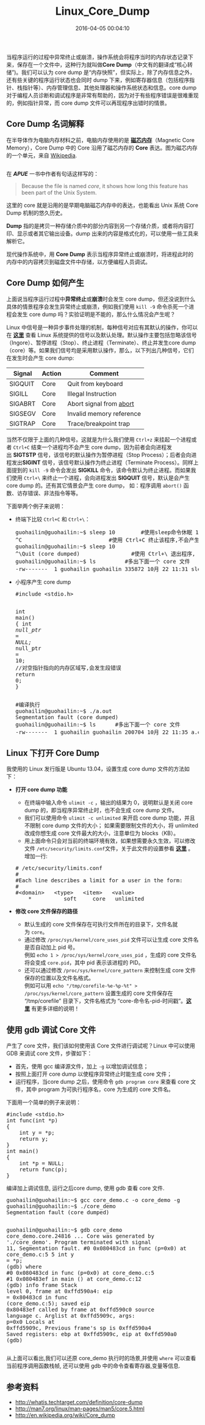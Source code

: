﻿---
layout: post
title: Linux_Core_Dump
date: 2016-04-05 00:04:10
tags: gdb
category: gdb
comments: true
---


<p>当程序运行的过程中异常终止或崩溃，操作系统会将程序当时的内存状态记录下来，保存在一个文件中，这种行为就叫做<strong>Core Dump</strong>（中文有的翻译成&ldquo;核心转储&rdquo;)。我们可以认为 core dump 是&ldquo;内存快照&rdquo;，但实际上，除了内存信息之外，还有些关键的程序运行状态也会同时 dump 下来，例如寄存器信息（包括程序指针、栈指针等）、内存管理信息、其他处理器和操作系统状态和信息。core dump 对于编程人员诊断和调试程序是非常有帮助的，因为对于有些程序错误是很难重现的，例如指针异常，而 core dump 文件可以再现程序出错时的情景。</p>
<h2>Core Dump 名词解释</h2>
<p>在半导体作为电脑内存材料之前，电脑内存使用的是&nbsp;<a href="http://en.wikipedia.org/wiki/Core_memory"><strong>磁芯内存</strong></a>（Magnetic Core Memory），Core Dump 中的 Core 沿用了磁芯内存的&nbsp;<strong>Core</strong>&nbsp;表达。图为磁芯内存的一个单元，来自&nbsp;<a href="http://en.wikipedia.org/wiki/Main_Page">Wikipedia</a>.</p>
<p><a href="https://github-camo.global.ssl.fastly.net/ae6f7881a591553390396805e918c314e2b00ff1/687474703a2f2f75706c6f61642e77696b696d656469612e6f72672f77696b6970656469612f636f6d6d6f6e732f7468756d622f642f64612f4b4c5f436f72654d656d6f72792e6a70672f36303070782d4b4c5f436f72654d656d6f72792e6a7067" target="_blank"><img src="https://github-camo.global.ssl.fastly.net/ae6f7881a591553390396805e918c314e2b00ff1/687474703a2f2f75706c6f61642e77696b696d656469612e6f72672f77696b6970656469612f636f6d6d6f6e732f7468756d622f642f64612f4b4c5f436f72654d656d6f72792e6a70672f36303070782d4b4c5f436f72654d656d6f72792e6a7067" alt="" /></a></p>
<p>在&nbsp;<strong><em>APUE</em></strong>&nbsp;一书中作者有句话这样写的：</p>
<blockquote>
<p>Because the file is named&nbsp;<em>core</em>, it shows how long this feature has been part of the Unix System.</p>
</blockquote>
<p>这里的 core 就是沿用的是早期电脑磁芯内存中的表达，也能看出 Unix 系统 Core Dump 机制的悠久历史。</p>
<p><strong>Dump</strong>&nbsp;指的是拷贝一种存储介质中的部分内容到另一个存储介质，或者将内容打印、显示或者其它输出设备。dump 出来的内容是格式化的，可以使用一些工具来解析它。</p>
<p>现代操作系统中，用&nbsp;<strong>Core Dump</strong>&nbsp;表示当程序异常终止或崩溃时，将进程此时的内存中的内容拷贝到磁盘文件中存储，以方便编程人员调试。</p>
<h2>Core Dump 如何产生</h2>
<p>上面说当程序运行过程中<strong>异常终止</strong>或<strong>崩溃</strong>时会发生 core dump，但还没说到什么具体的情景程序会发生异常终止或崩溃，例如我们使用&nbsp;<code>kill -9</code>&nbsp;命令杀死一个进程会发生 core dump 吗？实验证明是不能的，那么什么情况会产生呢？</p>
<p>Linux 中信号是一种异步事件处理的机制，每种信号对应有其默认的操作，你可以在&nbsp;<strong><a href="http://man7.org/linux/man-pages/man7/signal.7.html">这里</a></strong>&nbsp;查看 Linux 系统提供的信号以及默认处理。默认操作主要包括忽略该信号（Ingore）、暂停进程（Stop）、终止进程（Terminate）、终止并发生core dump（core）等。如果我们信号均是采用默认操作，那么，以下列出几种信号，它们在发生时会产生 core dump:</p>
<table>
<thead>
<tr><th>Signal</th><th>Action</th><th>Comment</th></tr>
</thead>
<tbody>
<tr>
<td>SIGQUIT</td>
<td>Core</td>
<td>Quit from keyboard</td>
</tr>
<tr>
<td>SIGILL</td>
<td>Core</td>
<td>Illegal Instruction</td>
</tr>
<tr>
<td>SIGABRT</td>
<td>Core</td>
<td>Abort signal from&nbsp;<a href="http://man7.org/linux/man-pages/man3/abort.3.html">abort</a></td>
</tr>
<tr>
<td>SIGSEGV</td>
<td>Core</td>
<td>Invalid memory reference</td>
</tr>
<tr>
<td>SIGTRAP</td>
<td>Core</td>
<td>Trace/breakpoint trap</td>
</tr>
</tbody>
</table>
<p>当然不仅限于上面的几种信号。这就是为什么我们使用&nbsp;<code>Ctrl+z</code>&nbsp;来挂起一个进程或者&nbsp;<code>Ctrl+C</code>&nbsp;结束一个进程均不会产生 core dump，因为前者会向进程发出&nbsp;<strong>SIGTSTP</strong>&nbsp;信号，该信号的默认操作为暂停进程（Stop Process）；后者会向进程发出<strong>SIGINT</strong>&nbsp;信号，该信号默认操作为终止进程（Terminate Process）。同样上面提到的&nbsp;<code>kill -9</code>&nbsp;命令会发出&nbsp;<strong>SIGKILL</strong>&nbsp;命令，该命令默认为终止进程。而如果我们使用&nbsp;<code>Ctrl+\</code>&nbsp;来终止一个进程，会向进程发出&nbsp;<strong>SIGQUIT</strong>&nbsp;信号，默认是会产生 core dump 的。还有其它情景会产生 core dump， 如：程序调用&nbsp;<code>abort()</code>&nbsp;函数、访存错误、非法指令等等。</p>
<p>下面举两个例子来说明：</p>
<ul>
<li>
<p>终端下比较&nbsp;<code>Ctrl+C</code>&nbsp;和&nbsp;<code>Ctrl+\</code>：</p>
<div class="highlight highlight-bash">
<pre>guohailin@guohailin:~<span class="nv">$ </span>sleep 10        <span class="c">#使用sleep命令休眠 10 s</span>
^C                           <span class="c">#使用 Ctrl+C 终止该程序,不会产生 core dump</span>
guohailin@guohailin:~<span class="nv">$ </span>sleep 10
^<span class="se">\Q</span>uit <span class="o">(</span>core dumped<span class="o">)</span>                <span class="c">#使用 Ctrl+\ 退出程序, 会产生 core dump</span>
guohailin@guohailin:~<span class="nv">$ </span>ls         <span class="c">#多出下面一个 core 文件</span>
-rw------- &nbsp;1 guohailin guohailin 335872 10月 22 11:31 sleep.core.21990
</pre>
</div>
</li>
<li>
<p>小程序产生 core dump</p>
<div class="highlight highlight-c">
<pre><span class="cp">#include &lt;stdio.h&gt;</span>

<span class="kt">int</span> <span class="nf">main</span><span class="p">()</span>
<span class="p">{</span>
    <span class="kt">int</span> <span class="o">*</span><span class="n">null_ptr</span> <span class="o">=</span> <span class="nb">NULL</span><span class="p">;</span>
    <span class="o">*</span><span class="n">null_ptr</span> <span class="o">=</span> <span class="mi">10</span><span class="p">;</span>            <span class="c1">//对空指针指向的内存区域写,会发生段错误</span>
    <span class="k">return</span> <span class="mi">0</span><span class="p">;</span>
<span class="p">}</span>
</pre>
</div>
<div class="highlight highlight-bash">
<pre><span class="c">#编译执行</span>
guohailin@guohailin:~<span class="nv">$ </span>./a.out
Segmentation fault <span class="o">(</span>core dumped<span class="o">)</span>
guohailin@guohailin:~<span class="nv">$ </span>ls      <span class="c">#多出下面一个 core 文件</span>
-rw-------  1 guohailin guohailin 200704 10月 22 11:35 a.out.core.22070    
</pre>
</div>
</li>
</ul>
<h2>Linux 下打开 Core Dump</h2>
<p>我使用的 Linux 发行版是 Ubuntu 13.04，设置生成 core dump 文件的方法如下：</p>
<ul>
<li>
<p><strong>打开 core dump 功能</strong></p>
<ul>
<li>在终端中输入命令&nbsp;<code>ulimit -c</code>&nbsp;，输出的结果为 0，说明默认是关闭 core dump 的，即当程序异常终止时，也不会生成 core dump 文件。</li>
<li>我们可以使用命令&nbsp;<code>ulimit -c unlimited</code>&nbsp;来开启 core dump 功能，并且不限制 core dump 文件的大小； 如果需要限制文件的大小，将 unlimited 改成你想生成 core 文件最大的大小，注意单位为 blocks（KB）。</li>
<li>用上面命令只会对当前的终端环境有效，如果想需要永久生效，可以修改文件&nbsp;<code>/etc/security/limits.conf</code>文件，关于此文件的设置参看&nbsp;<strong><a href="http://manpages.ubuntu.com/manpages/hardy/man5/limits.conf.5.html">这里</a></strong>&nbsp;。增加一行:</li>
</ul>
<div class="highlight highlight-bash">
<pre><span class="c"># /etc/security/limits.conf</span>
<span class="c">#</span>
<span class="c">#Each line describes a limit for a user in the form:</span>
<span class="c">#</span>
<span class="c">#&lt;domain&gt;   &lt;type&gt;   &lt;item&gt;   &lt;value&gt;</span>
    *          soft     core   unlimited
</pre>
</div>
</li>
<li>
<p><strong>修改 core 文件保存的路径</strong></p>
<ul>
<li>默认生成的 core 文件保存在可执行文件所在的目录下，文件名就为&nbsp;<code>core</code>。</li>
<li>通过修改&nbsp;<code>/proc/sys/kernel/core_uses_pid</code>&nbsp;文件可以让生成 core 文件名是否自动加上 pid 号。<br />例如&nbsp;<code>echo 1 &gt; /proc/sys/kernel/core_uses_pid</code>&nbsp;，生成的 core 文件名将会变成&nbsp;<code>core.pid</code>，其中 pid 表示该进程的 PID。</li>
<li>还可以通过修改&nbsp;<code>/proc/sys/kernel/core_pattern</code>&nbsp;来控制生成 core 文件保存的位置以及文件名格式。<br />例如可以用&nbsp;<code>echo "/tmp/corefile-%e-%p-%t" &gt; /proc/sys/kernel/core_pattern</code>&nbsp;设置生成的 core 文件保存在 &ldquo;/tmp/corefile&rdquo; 目录下，文件名格式为 &ldquo;core-命令名-pid-时间戳&rdquo;。<strong><a href="http://man7.org/linux/man-pages/man5/core.5.html">这里</a></strong>&nbsp;有更多详细的说明！</li>


</ul>


</li>


</ul>
<h2>使用 gdb 调试 Core 文件</h2>
<p>产生了 core 文件，我们该如何使用该 Core 文件进行调试呢？Linux 中可以使用 GDB 来调试 core 文件，步骤如下：</p>
<ul>
<li>首先，使用 gcc 编译源文件，加上&nbsp;<code>-g</code>&nbsp;以增加调试信息；</li>
<li>按照上面打开 core dump 以使程序异常终止时能生成 core 文件；</li>
<li>运行程序，当core dump 之后，使用命令&nbsp;<code>gdb program core</code>&nbsp;来查看 core 文件，其中 program 为可执行程序名，core 为生成的 core 文件名。</li>


</ul>
<p>下面用一个简单的例子来说明：</p>
<div class="highlight highlight-c">
<pre><span class="cp">#include &lt;stdio.h&gt;</span>
<span class="kt">int</span> <span class="nf">func</span><span class="p">(</span><span class="kt">int</span> <span class="o">*</span><span class="n">p</span><span class="p">)</span>
<span class="p">{</span>
    <span class="kt">int</span> <span class="n">y</span> <span class="o">=</span> <span class="o">*</span><span class="n">p</span><span class="p">;</span>
    <span class="k">return</span> <span class="n">y</span><span class="p">;</span>
<span class="p">}</span>
<span class="kt">int</span> <span class="nf">main</span><span class="p">()</span>
<span class="p">{</span>
    <span class="kt">int</span> <span class="o">*</span><span class="n">p</span> <span class="o">=</span> <span class="nb">NULL</span><span class="p">;</span>
    <span class="k">return</span> <span class="n">func</span><span class="p">(</span><span class="n">p</span><span class="p">);</span>
<span class="p">}</span>
</pre>
</div>
<p>编译加上调试信息, 运行之后core dump, 使用 gdb 查看 core 文件.</p>
<div class="highlight highlight-bash">
<pre>guohailin@guohailin:~<span class="nv">$ </span>gcc core_demo.c -o core_demo -g
guohailin@guohailin:~<span class="nv">$ </span>./core_demo 
Segmentation fault <span class="o">(</span>core dumped<span class="o">)</span>

guohailin@guohailin:~<span class="nv">$ </span>gdb core_demo core_demo.core.24816
...
Core was generated by <span class="s1">'./core_demo'</span>.
Program terminated with signal 11, Segmentation fault.
<span class="c">#0  0x080483cd in func (p=0x0) at core_demo.c:5</span>
5       int <span class="nv">y</span> <span class="o">=</span> *p;
<span class="o">(</span>gdb<span class="o">)</span>  where
<span class="c">#0  0x080483cd in func (p=0x0) at core_demo.c:5</span>
<span class="c">#1  0x080483ef in main () at core_demo.c:12</span>
<span class="o">(</span>gdb<span class="o">)</span> info frame
Stack level 0, frame at 0xffd590a4:
 <span class="nv">eip</span> <span class="o">=</span> 0x80483cd in func <span class="o">(</span>core_demo.c:5<span class="o">)</span>; saved eip 0x80483ef
 called by frame at 0xffd590c0
 <span class="nb">source </span>language c.
 Arglist at 0xffd5909c, args: <span class="nv">p</span><span class="o">=</span>0x0
 Locals at 0xffd5909c, Previous frame<span class="err">'</span>s sp is 0xffd590a4
 Saved registers:
  ebp at 0xffd5909c, eip at 0xffd590a0
<span class="o">(</span>gdb<span class="o">)</span> 
</pre>
</div>
<p>从上面可以看出,我们可以还原 core_demo 执行时的场景,并使用&nbsp;<code>where</code>&nbsp;可以查看当前程序调用函数栈帧, 还可以使用 gdb 中的命令查看寄存器,变量等信息.</p>
<h2>参考资料</h2>
<ul>
<li><a href="http://whatis.techtarget.com/definition/core-dump">http://whatis.techtarget.com/definition/core-dump</a></li>
<li><a href="http://man7.org/linux/man-pages/man5/core.5.html">http://man7.org/linux/man-pages/man5/core.5.html</a></li>
<li><a href="http://en.wikipedia.org/wiki/Core_dump">http://en.wikipedia.org/wiki/Core_dump</a></li>
</ul>